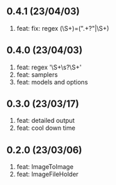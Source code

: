 ## 0.4.1 (23/04/03)

1.  feat: fix: regex (\S+)=(\".+?\"|\S+)

## 0.4.0 (23/04/03)

1.  feat: regex '\S+\s?\S+'
2.  feat: samplers
3.  feat: models and options

## 0.3.0 (23/03/17)

1.  feat: detailed output
2.  feat: cool down time

## 0.2.0 (23/03/06)

1.  feat: ImageToImage
2.  feat: ImageFileHolder